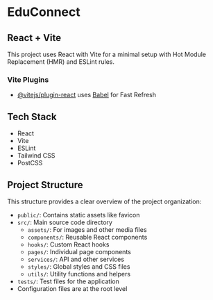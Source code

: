 # EduConnect

## React + Vite

This project uses React with Vite for a minimal setup with Hot Module Replacement (HMR) and ESLint rules.

### Vite Plugins

- [@vitejs/plugin-react](https://github.com/vitejs/vite-plugin-react/blob/main/packages/plugin-react/README.md) uses [Babel](https://babeljs.io/) for Fast Refresh

## Tech Stack

- React
- Vite
- ESLint
- Tailwind CSS
- PostCSS

## Project Structure

This structure provides a clear overview of the project organization:

- `public/`: Contains static assets like favicon
- `src/`: Main source code directory
  - `assets/`: For images and other media files
  - `components/`: Reusable React components
  - `hooks/`: Custom React hooks
  - `pages/`: Individual page components
  - `services/`: API and other services
  - `styles/`: Global styles and CSS files
  - `utils/`: Utility functions and helpers
- `tests/`: Test files for the application
- Configuration files are at the root level

